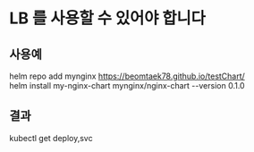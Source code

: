 # LB 를 사용할 수 있어야 합니다
## 사용예
helm repo add mynginx https://beomtaek78.github.io/testChart/  
helm install my-nginx-chart mynginx/nginx-chart --version 0.1.0   
  
  
## 결과  
kubectl get deploy,svc
